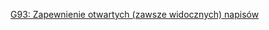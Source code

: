 [G93: Zapewnienie otwartych (zawsze widocznych) napisów](https://www.w3.org/WAI/WCAG21/Techniques/general/G93)